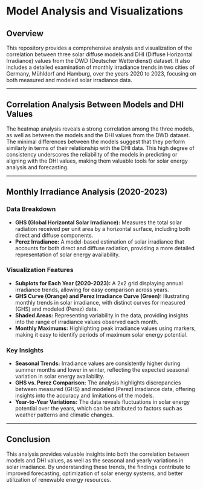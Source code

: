# Model Analysis and Visualizations

## Overview

This repository provides a comprehensive analysis and visualization of the correlation between three solar diffuse models and DHI (Diffuse Horizontal Irradiance) values from the DWD (Deutscher Wetterdienst) dataset. It also includes a detailed examination of monthly irradiance trends in two cities of Germany, Mühldorf and Hamburg, over the years 2020 to 2023, focusing on both measured and modeled solar irradiance data.

---

## Correlation Analysis Between Models and DHI Values

The heatmap analysis reveals a strong correlation among the three models, as well as between the models and the DHI values from the DWD dataset. The minimal differences between the models suggest that they perform similarly in terms of their relationship with the DHI data. This high degree of consistency underscores the reliability of the models in predicting or aligning with the DHI values, making them valuable tools for solar energy analysis and forecasting.

---

## Monthly Irradiance Analysis (2020-2023)

### Data Breakdown

- **GHS (Global Horizontal Solar Irradiance):** Measures the total solar radiation received per unit area by a horizontal surface, including both direct and diffuse components.
- **Perez Irradiance:** A model-based estimation of solar irradiance that accounts for both direct and diffuse radiation, providing a more detailed representation of solar energy availability.

### Visualization Features

- **Subplots for Each Year (2020-2023):** A 2x2 grid displaying annual irradiance trends, allowing for easy comparison across years.
- **GHS Curve (Orange) and Perez Irradiance Curve (Green):** Illustrating monthly trends in solar irradiance, with distinct curves for measured (GHS) and modeled (Perez) data.
- **Shaded Areas:** Representing variability in the data, providing insights into the range of irradiance values observed each month.
- **Monthly Maximums:** Highlighting peak irradiance values using markers, making it easy to identify periods of maximum solar energy potential.

### Key Insights

- **Seasonal Trends:** Irradiance values are consistently higher during summer months and lower in winter, reflecting the expected seasonal variation in solar energy availability.
- **GHS vs. Perez Comparison:** The analysis highlights discrepancies between measured (GHS) and modeled (Perez) irradiance data, offering insights into the accuracy and limitations of the models.
- **Year-to-Year Variations:** The data reveals fluctuations in solar energy potential over the years, which can be attributed to factors such as weather patterns and climatic changes.

---

## Conclusion

This analysis provides valuable insights into both the correlation between models and DHI values, as well as the seasonal and yearly variations in solar irradiance. By understanding these trends, the findings contribute to improved forecasting, optimization of solar energy systems, and better utilization of renewable energy resources.
